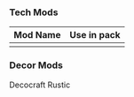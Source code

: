 ### Tech Mods
| Mod Name | Use in pack |
| -------- | ----------- |
|          |             |
### Decor Mods
Decocraft
Rustic